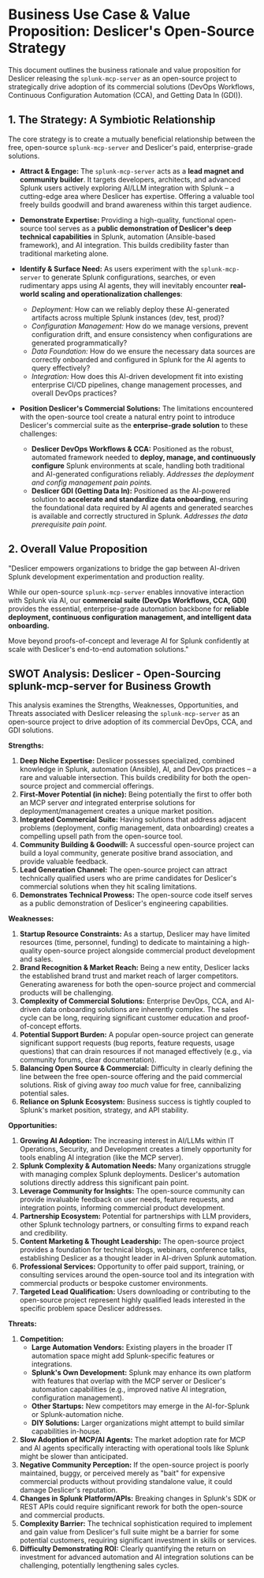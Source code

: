# Business Use Case & Value Proposition: Deslicer's Open-Source Strategy

This document outlines the business rationale and value proposition for Deslicer releasing the `splunk-mcp-server` as an open-source project to strategically drive adoption of its commercial solutions (DevOps Workflows, Continuous Configuration Automation (CCA), and Getting Data In (GDI)).

## 1. The Strategy: A Symbiotic Relationship

The core strategy is to create a mutually beneficial relationship between the free, open-source `splunk-mcp-server` and Deslicer's paid, enterprise-grade solutions.

* **Attract & Engage:** The `splunk-mcp-server` acts as a **lead magnet and community builder**. It targets developers, architects, and advanced Splunk users actively exploring AI/LLM integration with Splunk – a cutting-edge area where Deslicer has expertise. Offering a valuable tool freely builds goodwill and brand awareness within this target audience.

* **Demonstrate Expertise:** Providing a high-quality, functional open-source tool serves as a **public demonstration of Deslicer's deep technical capabilities** in Splunk, automation (Ansible-based framework), and AI integration. This builds credibility faster than traditional marketing alone.

* **Identify & Surface Need:** As users experiment with the `splunk-mcp-server` to generate Splunk configurations, searches, or even rudimentary apps using AI agents, they will inevitably encounter **real-world scaling and operationalization challenges**:
    * _Deployment:_ How can we reliably deploy these AI-generated artifacts across multiple Splunk instances (dev, test, prod)?
    * _Configuration Management:_ How do we manage versions, prevent configuration drift, and ensure consistency when configurations are generated programmatically?
    * _Data Foundation:_ How do we ensure the necessary data sources are correctly onboarded and configured in Splunk for the AI agents to query effectively?
    * _Integration:_ How does this AI-driven development fit into existing enterprise CI/CD pipelines, change management processes, and overall DevOps practices?

* **Position Deslicer's Commercial Solutions:** The limitations encountered with the open-source tool create a natural entry point to introduce Deslicer's commercial suite as the **enterprise-grade solution** to these challenges:
    * **Deslicer DevOps Workflows & CCA:** Positioned as the robust, automated framework needed to **deploy, manage, and continuously configure** Splunk environments at scale, handling both traditional and AI-generated configurations reliably. *Addresses the deployment and config management pain points.*
    * **Deslicer GDI (Getting Data In):** Positioned as the AI-powered solution to **accelerate and standardize data onboarding**, ensuring the foundational data required by AI agents and generated searches is available and correctly structured in Splunk. *Addresses the data prerequisite pain point.*

## 2. Overall Value Proposition

"Deslicer empowers organizations to bridge the gap between AI-driven Splunk development experimentation and production reality.

While our open-source `splunk-mcp-server` enables innovative interaction with Splunk via AI, our **commercial suite (DevOps Workflows, CCA, GDI)** provides the essential, enterprise-grade automation backbone for **reliable deployment, continuous configuration management, and intelligent data onboarding.**

Move beyond proofs-of-concept and leverage AI for Splunk confidently at scale with Deslicer's end-to-end automation solutions."

## SWOT Analysis: Deslicer - Open-Sourcing splunk-mcp-server for Business Growth

This analysis examines the Strengths, Weaknesses, Opportunities, and Threats associated with Deslicer releasing the `splunk-mcp-server` as an open-source project to drive adoption of its commercial DevOps, CCA, and GDI solutions.

**Strengths:**

1.  **Deep Niche Expertise:** Deslicer possesses specialized, combined knowledge in Splunk, automation (Ansible), AI, and DevOps practices – a rare and valuable intersection. This builds credibility for both the open-source project and commercial offerings.
2.  **First-Mover Potential (in niche):** Being potentially the first to offer both an MCP server *and* integrated enterprise solutions for deployment/management creates a unique market position.
3.  **Integrated Commercial Suite:** Having solutions that address adjacent problems (deployment, config management, data onboarding) creates a compelling upsell path from the open-source tool.
4.  **Community Building & Goodwill:** A successful open-source project can build a loyal community, generate positive brand association, and provide valuable feedback.
5.  **Lead Generation Channel:** The open-source project can attract technically qualified users who are prime candidates for Deslicer's commercial solutions when they hit scaling limitations.
6.  **Demonstrates Technical Prowess:** The open-source code itself serves as a public demonstration of Deslicer's engineering capabilities.

**Weaknesses:**

1.  **Startup Resource Constraints:** As a startup, Deslicer may have limited resources (time, personnel, funding) to dedicate to maintaining a high-quality open-source project alongside commercial product development and sales.
2.  **Brand Recognition & Market Reach:** Being a new entity, Deslicer lacks the established brand trust and market reach of larger competitors. Generating awareness for both the open-source project and commercial products will be challenging.
3.  **Complexity of Commercial Solutions:** Enterprise DevOps, CCA, and AI-driven data onboarding solutions are inherently complex. The sales cycle can be long, requiring significant customer education and proof-of-concept efforts.
4.  **Potential Support Burden:** A popular open-source project can generate significant support requests (bug reports, feature requests, usage questions) that can drain resources if not managed effectively (e.g., via community forums, clear documentation).
5.  **Balancing Open Source & Commercial:** Difficulty in clearly defining the line between the free open-source offering and the paid commercial solutions. Risk of giving away *too much* value for free, cannibalizing potential sales.
6.  **Reliance on Splunk Ecosystem:** Business success is tightly coupled to Splunk's market position, strategy, and API stability.

**Opportunities:**

1.  **Growing AI Adoption:** The increasing interest in AI/LLMs within IT Operations, Security, and Development creates a timely opportunity for tools enabling AI integration (like the MCP server).
2.  **Splunk Complexity & Automation Needs:** Many organizations struggle with managing complex Splunk deployments. Deslicer's automation solutions directly address this significant pain point.
3.  **Leverage Community for Insights:** The open-source community can provide invaluable feedback on user needs, feature requests, and integration points, informing commercial product development.
4.  **Partnership Ecosystem:** Potential for partnerships with LLM providers, other Splunk technology partners, or consulting firms to expand reach and credibility.
5.  **Content Marketing & Thought Leadership:** The open-source project provides a foundation for technical blogs, webinars, conference talks, establishing Deslicer as a thought leader in AI-driven Splunk automation.
6.  **Professional Services:** Opportunity to offer paid support, training, or consulting services around the open-source tool and its integration with commercial products or bespoke customer environments.
7.  **Targeted Lead Qualification:** Users downloading or contributing to the open-source project represent highly qualified leads interested in the specific problem space Deslicer addresses.

**Threats:**

1.  **Competition:**
    * **Large Automation Vendors:** Existing players in the broader IT automation space might add Splunk-specific features or integrations.
    * **Splunk's Own Development:** Splunk may enhance its own platform with features that overlap with the MCP server or Deslicer's automation capabilities (e.g., improved native AI integration, configuration management).
    * **Other Startups:** New competitors may emerge in the AI-for-Splunk or Splunk-automation niche.
    * **DIY Solutions:** Larger organizations might attempt to build similar capabilities in-house.
2.  **Slow Adoption of MCP/AI Agents:** The market adoption rate for MCP and AI agents specifically interacting with operational tools like Splunk might be slower than anticipated.
3.  **Negative Community Perception:** If the open-source project is poorly maintained, buggy, or perceived merely as "bait" for expensive commercial products without providing standalone value, it could damage Deslicer's reputation.
4.  **Changes in Splunk Platform/APIs:** Breaking changes in Splunk's SDK or REST APIs could require significant rework for both the open-source and commercial products.
5.  **Complexity Barrier:** The technical sophistication required to implement and gain value from Deslicer's full suite might be a barrier for some potential customers, requiring significant investment in skills or services.
6.  **Difficulty Demonstrating ROI:** Clearly quantifying the return on investment for advanced automation and AI integration solutions can be challenging, potentially lengthening sales cycles.
